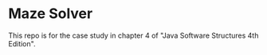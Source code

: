 # Maze Solver

This repo is for the case study in chapter 4 of "Java Software Structures 4th Edition".